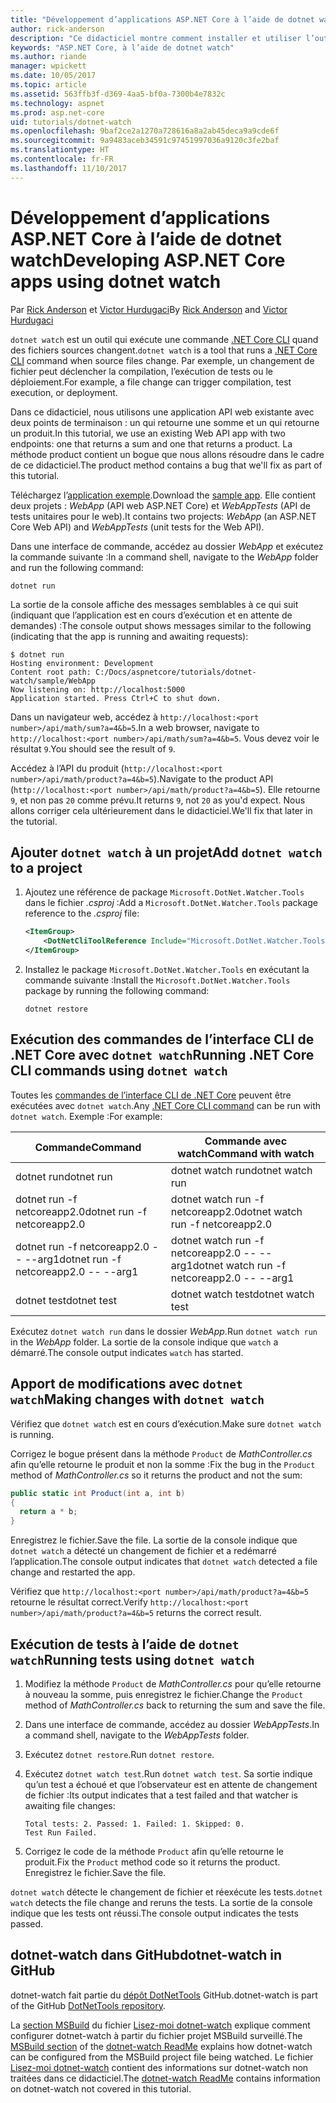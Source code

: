 ```yaml
---
title: "Développement d’applications ASP.NET Core à l’aide de dotnet watch"
author: rick-anderson
description: "Ce didacticiel montre comment installer et utiliser l’outil Observateur de fichiers (dotnet watch) de l’interface de ligne de commande .NET Core dans une application ASP.NET Core."
keywords: "ASP.NET Core, à l’aide de dotnet watch"
ms.author: riande
manager: wpickett
ms.date: 10/05/2017
ms.topic: article
ms.assetid: 563ffb3f-d369-4aa5-bf0a-7300b4e7832c
ms.technology: aspnet
ms.prod: asp.net-core
uid: tutorials/dotnet-watch
ms.openlocfilehash: 9baf2ce2a1270a728616a8a2ab45deca9a9cde6f
ms.sourcegitcommit: 9a9483aceb34591c97451997036a9120c3fe2baf
ms.translationtype: HT
ms.contentlocale: fr-FR
ms.lasthandoff: 11/10/2017
---
```

# <a name="developing-aspnet-core-apps-using-dotnet-watch"></a><span data-ttu-id="5118d-104">Développement d’applications ASP.NET Core à l’aide de dotnet watch</span><span class="sxs-lookup"><span data-stu-id="5118d-104">Developing ASP.NET Core apps using dotnet watch</span></span>

<span data-ttu-id="5118d-105">Par [Rick Anderson](https://twitter.com/RickAndMSFT) et [Victor Hurdugaci](https://twitter.com/victorhurdugaci)</span><span class="sxs-lookup"><span data-stu-id="5118d-105">By [Rick Anderson](https://twitter.com/RickAndMSFT) and [Victor Hurdugaci](https://twitter.com/victorhurdugaci)</span></span>

<span data-ttu-id="5118d-106">`dotnet watch` est un outil qui exécute une commande [.NET Core CLI](/dotnet/core/tools) quand des fichiers sources changent.</span><span class="sxs-lookup"><span data-stu-id="5118d-106">`dotnet watch` is a tool that runs a [.NET Core CLI](/dotnet/core/tools) command when source files change.</span></span> <span data-ttu-id="5118d-107">Par exemple, un changement de fichier peut déclencher la compilation, l’exécution de tests ou le déploiement.</span><span class="sxs-lookup"><span data-stu-id="5118d-107">For example, a file change can trigger compilation, test execution, or deployment.</span></span>

<span data-ttu-id="5118d-108">Dans ce didacticiel, nous utilisons une application API web existante avec deux points de terminaison : un qui retourne une somme et un qui retourne un produit.</span><span class="sxs-lookup"><span data-stu-id="5118d-108">In this tutorial, we use an existing Web API app with two endpoints: one that returns a sum and one that returns a product.</span></span> <span data-ttu-id="5118d-109">La méthode product contient un bogue que nous allons résoudre dans le cadre de ce didacticiel.</span><span class="sxs-lookup"><span data-stu-id="5118d-109">The product method contains a bug that we'll fix as part of this tutorial.</span></span>

<span data-ttu-id="5118d-110">Téléchargez l’[application exemple](https://github.com/aspnet/Docs/tree/master/aspnetcore/tutorials/dotnet-watch/sample).</span><span class="sxs-lookup"><span data-stu-id="5118d-110">Download the [sample app](https://github.com/aspnet/Docs/tree/master/aspnetcore/tutorials/dotnet-watch/sample).</span></span> <span data-ttu-id="5118d-111">Elle contient deux projets : *WebApp* (API web ASP.NET Core) et *WebAppTests* (API de tests unitaires pour le web).</span><span class="sxs-lookup"><span data-stu-id="5118d-111">It contains two projects: *WebApp* (an ASP.NET Core Web API) and *WebAppTests* (unit tests for the Web API).</span></span>

<span data-ttu-id="5118d-112">Dans une interface de commande, accédez au dossier *WebApp* et exécutez la commande suivante :</span><span class="sxs-lookup"><span data-stu-id="5118d-112">In a command shell, navigate to the *WebApp* folder and run the following command:</span></span>

```console
dotnet run
```

<span data-ttu-id="5118d-113">La sortie de la console affiche des messages semblables à ce qui suit (indiquant que l’application est en cours d’exécution et en attente de demandes) :</span><span class="sxs-lookup"><span data-stu-id="5118d-113">The console output shows messages similar to the following (indicating that the app is running and awaiting requests):</span></span>

```console
$ dotnet run
Hosting environment: Development
Content root path: C:/Docs/aspnetcore/tutorials/dotnet-watch/sample/WebApp
Now listening on: http://localhost:5000
Application started. Press Ctrl+C to shut down.
```

<span data-ttu-id="5118d-114">Dans un navigateur web, accédez à `http://localhost:<port number>/api/math/sum?a=4&b=5`.</span><span class="sxs-lookup"><span data-stu-id="5118d-114">In a web browser, navigate to `http://localhost:<port number>/api/math/sum?a=4&b=5`.</span></span> <span data-ttu-id="5118d-115">Vous devez voir le résultat `9`.</span><span class="sxs-lookup"><span data-stu-id="5118d-115">You should see the result of `9`.</span></span>

<span data-ttu-id="5118d-116">Accédez à l’API du produit (`http://localhost:<port number>/api/math/product?a=4&b=5`).</span><span class="sxs-lookup"><span data-stu-id="5118d-116">Navigate to the product API (`http://localhost:<port number>/api/math/product?a=4&b=5`).</span></span> <span data-ttu-id="5118d-117">Elle retourne `9`, et non pas `20` comme prévu.</span><span class="sxs-lookup"><span data-stu-id="5118d-117">It returns `9`, not `20` as you'd expect.</span></span> <span data-ttu-id="5118d-118">Nous allons corriger cela ultérieurement dans le didacticiel.</span><span class="sxs-lookup"><span data-stu-id="5118d-118">We'll fix that later in the tutorial.</span></span>

## <a name="add-dotnet-watch-to-a-project"></a><span data-ttu-id="5118d-119">Ajouter `dotnet watch` à un projet</span><span class="sxs-lookup"><span data-stu-id="5118d-119">Add `dotnet watch` to a project</span></span>

1. <span data-ttu-id="5118d-120">Ajoutez une référence de package `Microsoft.DotNet.Watcher.Tools` dans le fichier *.csproj* :</span><span class="sxs-lookup"><span data-stu-id="5118d-120">Add a `Microsoft.DotNet.Watcher.Tools` package reference to the *.csproj* file:</span></span>

    ```xml
    <ItemGroup>
        <DotNetCliToolReference Include="Microsoft.DotNet.Watcher.Tools" Version="2.0.0" />
    </ItemGroup> 
    ```

1. <span data-ttu-id="5118d-121">Installez le package `Microsoft.DotNet.Watcher.Tools` en exécutant la commande suivante :</span><span class="sxs-lookup"><span data-stu-id="5118d-121">Install the `Microsoft.DotNet.Watcher.Tools` package by running the following command:</span></span>
    
    ```console
    dotnet restore
    ```

## <a name="running-net-core-cli-commands-using-dotnet-watch"></a><span data-ttu-id="5118d-122">Exécution des commandes de l’interface CLI de .NET Core avec `dotnet watch`</span><span class="sxs-lookup"><span data-stu-id="5118d-122">Running .NET Core CLI commands using `dotnet watch`</span></span>

<span data-ttu-id="5118d-123">Toutes les [commandes de l’interface CLI de .NET Core](/dotnet/core/tools#cli-commands) peuvent être exécutées avec `dotnet watch`.</span><span class="sxs-lookup"><span data-stu-id="5118d-123">Any [.NET Core CLI command](/dotnet/core/tools#cli-commands) can be run with `dotnet watch`.</span></span> <span data-ttu-id="5118d-124">Exemple :</span><span class="sxs-lookup"><span data-stu-id="5118d-124">For example:</span></span>

| <span data-ttu-id="5118d-125">Commande</span><span class="sxs-lookup"><span data-stu-id="5118d-125">Command</span></span> | <span data-ttu-id="5118d-126">Commande avec watch</span><span class="sxs-lookup"><span data-stu-id="5118d-126">Command with watch</span></span> |
| ---- | ----- |
| <span data-ttu-id="5118d-127">dotnet run</span><span class="sxs-lookup"><span data-stu-id="5118d-127">dotnet run</span></span> | <span data-ttu-id="5118d-128">dotnet watch run</span><span class="sxs-lookup"><span data-stu-id="5118d-128">dotnet watch run</span></span> |
| <span data-ttu-id="5118d-129">dotnet run -f netcoreapp2.0</span><span class="sxs-lookup"><span data-stu-id="5118d-129">dotnet run -f netcoreapp2.0</span></span> | <span data-ttu-id="5118d-130">dotnet watch run -f netcoreapp2.0</span><span class="sxs-lookup"><span data-stu-id="5118d-130">dotnet watch run -f netcoreapp2.0</span></span> |
| <span data-ttu-id="5118d-131">dotnet run -f netcoreapp2.0 -- --arg1</span><span class="sxs-lookup"><span data-stu-id="5118d-131">dotnet run -f netcoreapp2.0 -- --arg1</span></span> | <span data-ttu-id="5118d-132">dotnet watch run -f netcoreapp2.0 -- --arg1</span><span class="sxs-lookup"><span data-stu-id="5118d-132">dotnet watch run -f netcoreapp2.0 -- --arg1</span></span> |
| <span data-ttu-id="5118d-133">dotnet test</span><span class="sxs-lookup"><span data-stu-id="5118d-133">dotnet test</span></span> | <span data-ttu-id="5118d-134">dotnet watch test</span><span class="sxs-lookup"><span data-stu-id="5118d-134">dotnet watch test</span></span> |

<span data-ttu-id="5118d-135">Exécutez `dotnet watch run` dans le dossier *WebApp*.</span><span class="sxs-lookup"><span data-stu-id="5118d-135">Run `dotnet watch run` in the *WebApp* folder.</span></span> <span data-ttu-id="5118d-136">La sortie de la console indique que `watch` a démarré.</span><span class="sxs-lookup"><span data-stu-id="5118d-136">The console output indicates `watch` has started.</span></span>

## <a name="making-changes-with-dotnet-watch"></a><span data-ttu-id="5118d-137">Apport de modifications avec `dotnet watch`</span><span class="sxs-lookup"><span data-stu-id="5118d-137">Making changes with `dotnet watch`</span></span>

<span data-ttu-id="5118d-138">Vérifiez que `dotnet watch` est en cours d’exécution.</span><span class="sxs-lookup"><span data-stu-id="5118d-138">Make sure `dotnet watch` is running.</span></span>

<span data-ttu-id="5118d-139">Corrigez le bogue présent dans la méthode `Product` de *MathController.cs* afin qu’elle retourne le produit et non la somme :</span><span class="sxs-lookup"><span data-stu-id="5118d-139">Fix the bug in the `Product` method of *MathController.cs* so it returns the product and not the sum:</span></span>

```csharp
public static int Product(int a, int b)
{
  return a * b;
} 
```

<span data-ttu-id="5118d-140">Enregistrez le fichier.</span><span class="sxs-lookup"><span data-stu-id="5118d-140">Save the file.</span></span> <span data-ttu-id="5118d-141">La sortie de la console indique que `dotnet watch` a détecté un changement de fichier et a redémarré l’application.</span><span class="sxs-lookup"><span data-stu-id="5118d-141">The console output indicates that `dotnet watch` detected a file change and restarted the app.</span></span>

<span data-ttu-id="5118d-142">Vérifiez que `http://localhost:<port number>/api/math/product?a=4&b=5` retourne le résultat correct.</span><span class="sxs-lookup"><span data-stu-id="5118d-142">Verify `http://localhost:<port number>/api/math/product?a=4&b=5` returns the correct result.</span></span>

## <a name="running-tests-using-dotnet-watch"></a><span data-ttu-id="5118d-143">Exécution de tests à l’aide de `dotnet watch`</span><span class="sxs-lookup"><span data-stu-id="5118d-143">Running tests using `dotnet watch`</span></span>

1. <span data-ttu-id="5118d-144">Modifiez la méthode `Product` de *MathController.cs* pour qu’elle retourne à nouveau la somme, puis enregistrez le fichier.</span><span class="sxs-lookup"><span data-stu-id="5118d-144">Change the `Product` method of *MathController.cs* back to returning the sum and save the file.</span></span>
1. <span data-ttu-id="5118d-145">Dans une interface de commande, accédez au dossier *WebAppTests*.</span><span class="sxs-lookup"><span data-stu-id="5118d-145">In a command shell, navigate to the *WebAppTests* folder.</span></span>
1. <span data-ttu-id="5118d-146">Exécutez `dotnet restore`.</span><span class="sxs-lookup"><span data-stu-id="5118d-146">Run `dotnet restore`.</span></span>
1. <span data-ttu-id="5118d-147">Exécutez `dotnet watch test`.</span><span class="sxs-lookup"><span data-stu-id="5118d-147">Run `dotnet watch test`.</span></span> <span data-ttu-id="5118d-148">Sa sortie indique qu’un test a échoué et que l’observateur est en attente de changement de fichier :</span><span class="sxs-lookup"><span data-stu-id="5118d-148">Its output indicates that a test failed and that watcher is awaiting file changes:</span></span>

     ```console
     Total tests: 2. Passed: 1. Failed: 1. Skipped: 0.
     Test Run Failed.
     ```

1. <span data-ttu-id="5118d-149">Corrigez le code de la méthode `Product` afin qu’elle retourne le produit.</span><span class="sxs-lookup"><span data-stu-id="5118d-149">Fix the `Product` method code so it returns the product.</span></span> <span data-ttu-id="5118d-150">Enregistrez le fichier.</span><span class="sxs-lookup"><span data-stu-id="5118d-150">Save the file.</span></span>

<span data-ttu-id="5118d-151">`dotnet watch` détecte le changement de fichier et réexécute les tests.</span><span class="sxs-lookup"><span data-stu-id="5118d-151">`dotnet watch` detects the file change and reruns the tests.</span></span> <span data-ttu-id="5118d-152">La sortie de la console indique que les tests ont réussi.</span><span class="sxs-lookup"><span data-stu-id="5118d-152">The console output indicates the tests passed.</span></span>

## <a name="dotnet-watch-in-github"></a><span data-ttu-id="5118d-153">dotnet-watch dans GitHub</span><span class="sxs-lookup"><span data-stu-id="5118d-153">dotnet-watch in GitHub</span></span>

<span data-ttu-id="5118d-154">dotnet-watch fait partie du [dépôt DotNetTools](https://github.com/aspnet/DotNetTools/tree/dev/src/Microsoft.DotNet.Watcher.Tools) GitHub.</span><span class="sxs-lookup"><span data-stu-id="5118d-154">dotnet-watch is part of the GitHub [DotNetTools repository](https://github.com/aspnet/DotNetTools/tree/dev/src/Microsoft.DotNet.Watcher.Tools).</span></span>

<span data-ttu-id="5118d-155">La [section MSBuild](https://github.com/aspnet/DotNetTools/blob/dev/src/Microsoft.DotNet.Watcher.Tools/README.md#msbuild) du fichier [Lisez-moi dotnet-watch](https://github.com/aspnet/DotNetTools/blob/dev/src/Microsoft.DotNet.Watcher.Tools/README.md) explique comment configurer dotnet-watch à partir du fichier projet MSBuild surveillé.</span><span class="sxs-lookup"><span data-stu-id="5118d-155">The [MSBuild section](https://github.com/aspnet/DotNetTools/blob/dev/src/Microsoft.DotNet.Watcher.Tools/README.md#msbuild) of the [dotnet-watch ReadMe](https://github.com/aspnet/DotNetTools/blob/dev/src/Microsoft.DotNet.Watcher.Tools/README.md) explains how dotnet-watch can be configured from the MSBuild project file being watched.</span></span> <span data-ttu-id="5118d-156">Le fichier [Lisez-moi dotnet-watch](https://github.com/aspnet/DotNetTools/blob/dev/src/Microsoft.DotNet.Watcher.Tools/README.md) contient des informations sur dotnet-watch non traitées dans ce didacticiel.</span><span class="sxs-lookup"><span data-stu-id="5118d-156">The [dotnet-watch ReadMe](https://github.com/aspnet/DotNetTools/blob/dev/src/Microsoft.DotNet.Watcher.Tools/README.md) contains information on dotnet-watch not covered in this tutorial.</span></span>
